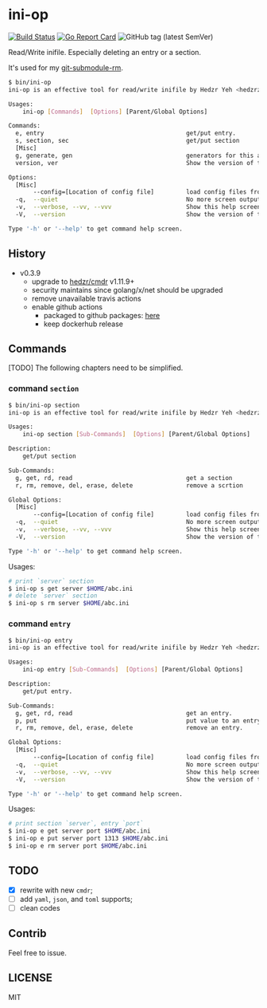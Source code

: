 # ini-op

[![Build Status](https://travis-ci.org/hedzr/ini-op.svg?branch=master)](https://travis-ci.org/hedzr/ini-op)
[![Go Report Card](https://goreportcard.com/badge/github.com/hedzr/ini-op)](https://goreportcard.com/report/github.com/hedzr/ini-op)
![GitHub tag (latest SemVer)](https://img.shields.io/github/tag/hedzr/ini-op.svg?label=release)

Read/Write inifile. Especially deleting an entry or a section.

It's used for my [git-submodule-rm](https://gist.github.com/hedzr/eff2a3b67efa3d3c52a0fc0d292182d5).

```bash
$ bin/ini-op
ini-op is an effective tool for read/write inifile by Hedzr Yeh <hedzrz@gmail.com> - v0.2.3

Usages:
    ini-op [Commands]  [Options] [Parent/Global Options]

Commands:
  e, entry                                        get/put entry.
  s, section, sec                                 get/put section
  [Misc]
  g, generate, gen                                generators for this app.
  version, ver                                    Show the version of this app.

Options:
  [Misc]
       --config=[Location of config file]         load config files from where you specified
  -q,  --quiet                                    No more screen output. (default=false)
  -v,  --verbose, --vv, --vvv                     Show this help screen (default=false)
  -V,  --version                                  Show the version of this app. (default=false)

Type '-h' or '--help' to get command help screen.
```

## History

- v0.3.9
  - upgrade to [hedzr/cmdr](https://github.com/hedzr/cmdr) v1.11.9+
  - security maintains since golang/x/net should be upgraded
  - remove unavailable travis actions
  - enable github actions
    - packaged to github packages: [here](https://github.com/users/hedzr/packages/container/package/ini-op)
    - keep dockerhub release

## Commands

[TODO] The following chapters need to be simplified.

### command `section`

```bash
$ bin/ini-op section
ini-op is an effective tool for read/write inifile by Hedzr Yeh <hedzrz@gmail.com> - v0.2.3

Usages:
    ini-op section [Sub-Commands]  [Options] [Parent/Global Options]

Description:
    get/put section

Sub-Commands:
  g, get, rd, read                                get a section
  r, rm, remove, del, erase, delete               remove a scrtion

Global Options:
  [Misc]
       --config=[Location of config file]         load config files from where you specified
  -q,  --quiet                                    No more screen output. (default=false)
  -v,  --verbose, --vv, --vvv                     Show this help screen (default=false)
  -V,  --version                                  Show the version of this app. (default=false)

Type '-h' or '--help' to get command help screen.
```

Usages:

```bash
# print `server` section
$ ini-op s get server $HOME/abc.ini
# delete `server` section
$ ini-op s rm server $HOME/abc.ini

```

### command `entry`

```bash
$ bin/ini-op entry
ini-op is an effective tool for read/write inifile by Hedzr Yeh <hedzrz@gmail.com> - v0.2.3

Usages:
    ini-op entry [Sub-Commands]  [Options] [Parent/Global Options]

Description:
    get/put entry.

Sub-Commands:
  g, get, rd, read                                get an entry.
  p, put                                          put value to an entry.
  r, rm, remove, del, erase, delete               remove an entry.

Global Options:
  [Misc]
       --config=[Location of config file]         load config files from where you specified
  -q,  --quiet                                    No more screen output. (default=false)
  -v,  --verbose, --vv, --vvv                     Show this help screen (default=false)
  -V,  --version                                  Show the version of this app. (default=false)

Type '-h' or '--help' to get command help screen.
```

Usages:

```bash
# print section `server`, entry `port`
$ ini-op e get server port $HOME/abc.ini
$ ini-op e put server port 1313 $HOME/abc.ini
$ ini-op e rm server port $HOME/abc.ini
```

## **TODO**

- [x] rewrite with new `cmdr`;
- [ ] add `yaml`, `json`, and `toml` supports;
- [ ] clean codes

## Contrib

Feel free to issue.

## LICENSE

MIT

